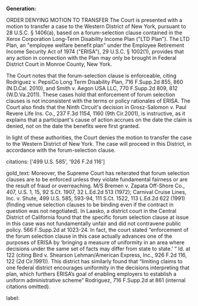 **Generation:**


ORDER DENYING MOTION TO TRANSFER
The Court is presented with a motion to transfer a case to the Western District of New York, pursuant to 28 U.S.C. § 1406(a), based on a forum-selection clause contained in the Xerox Corporation Long-Term Disability Income Plan ("LTD Plan"). The LTD Plan, an "employee welfare benefit plan" under the Employee Retirement Income Security Act of 1974 ("ERISA"), 29 U.S.C. § 1002(1), provides that any action in connection with the Plan may only be brought in Federal District Court in Monroe County, New York.

The Court notes that the forum-selection clause is enforceable, citing Rodriguez v. PepsiCo Long Term Disability Plan, 716 F.Supp.2d 855, 860 (N.D.Cal. 2010), and Smith v. Aegon USA LLC, 770 F.Supp.2d 809, 812 (W.D.Va.2011). These cases hold that enforcement of forum selection clauses is not inconsistent with the terms or policy rationales of ERISA. The Court also finds that the Ninth Circuit's decision in Grosz-Salomon v. Paul Revere Life Ins. Co., 237 F.3d 1154, 1160 (9th Cir.2001), is instructive, as it explains that a participant's cause of action accrues on the date the claim is denied, not on the date the benefits were first granted.

In light of these authorities, the Court denies the motion to transfer the case to the Western District of New York. The case will proceed in this District, in accordance with the forum-selection clause.



citations: ['499 U.S. 585', '926 F.2d 116']

gold_text: Moreover, the Supreme Court has reiterated that forum selection clauses are to be enforced unless they violate fundamental fairness or are the result of fraud or overreaching. M/S Bremen v. Zapata Off-Shore Co., 407, U.S. 1, 15, 92 S.Ct. 1907, 32 L.Ed.2d 513 (1972); Carnival Cruise Lines, Inc. v. Shute, 499 U.S. 585, 593-94, 111 S.Ct. 1522, 113 L.Ed.2d 622 (1991) (finding venue selection clauses to be binding even if the contract in question was not negotiated). In Laasko, a district court in the Central District of California found that the specific forum selection clause at issue in this case was not fundamentally unfair and did not contravene public policy. 566 F.Supp.2d at 1023-24. In fact, the court stated “enforcement of the forum selection clause in this case actually advances one of the purposes of ERISA by ‘bringing a measure of uniformity in an area where decisions under the same set of facts may differ from state to state.’ ” Id. at 122 (citing Bird v. Shearson Lehman/American Express, Inc., 926 F.2d 116, 122 (2d Cir.1991)). This district has similarly found that “limiting claims to one federal district encourages uniformity in the decisions interpreting that plan, which furthers ERISA’s goal of enabling employers to establish a uniform administrative scheme” Rodriguez, 716 F.Supp.2d at 861 (internal citations omitted).

label: 